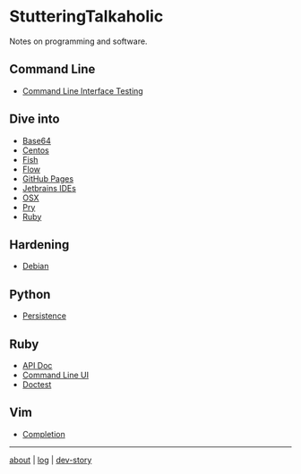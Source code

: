 # StutteringTalkaholic

Notes on programming and software.

## Command Line

- [Command Line Interface Testing](cli/test/)

## Dive into

- [Base64](dive-into/base64/)
- [Centos](dive-into/centos/)
- [Fish](dive-into/fish/)
- [Flow](dive-into/flow/)
- [GitHub Pages](dive-into/gh-pages/)
- [Jetbrains IDEs](dive-into/jetbrains/)
- [OSX](dive-into/osx/)
- [Pry](dive-into/pry/)
- [Ruby](dive-into/ruby/)

## Hardening

- [Debian](hardening/debian/)

## Python

- [Persistence](python/persistence/)

## Ruby

- [API Doc](ruby/api-doc/)
- [Command Line UI](ruby/cli/)
- [Doctest](ruby/doctest/)

## Vim

- [Completion](vim/completion/)

---

[about](/) \| [log](log/) \| [dev-story](https://stackoverflow.com/story/weakish)
